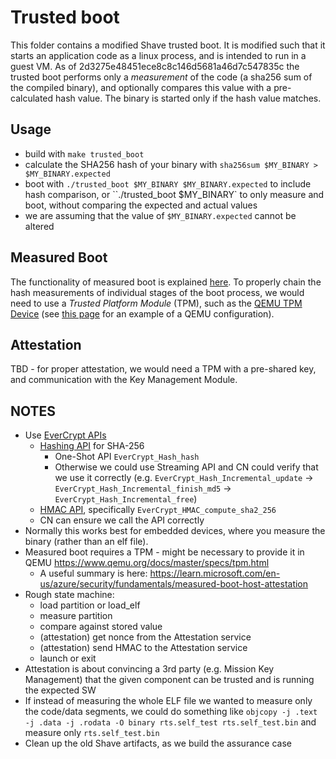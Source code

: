 # Trusted boot

This folder contains a modified Shave trusted boot. It is modified such that it starts an application code as a linux process, and is intended to
run in a guest VM. As of 2d3275e48451ece8c8c146d5681a46d7c547835c the trusted boot performs only a *measurement* of the code (a sha256 sum of the compiled binary), and optionally compares this value with a pre-calculated hash value. The binary is started only if the hash value matches.

## Usage

* build with `make trusted_boot`
* calculate the SHA256 hash of your binary with `sha256sum $MY_BINARY > $MY_BINARY.expected`
* boot with `./trusted_boot $MY_BINARY $MY_BINARY.expected` to include hash comparison, or ``./trusted_boot $MY_BINARY` to only measure and boot, without comparing the expected and actual values
* we are assuming that the value of `$MY_BINARY.expected` cannot be altered

## Measured Boot

The functionality of measured boot is explained [here](https://learn.microsoft.com/en-us/azure/security/fundamentals/measured-boot-host-attestation#measured-boot). To properly chain the hash measurements of individual stages of the boot process, we would need to use a *Trusted Platform Module* (TPM), such as the [QEMU TPM Device](https://qemu-project.gitlab.io/qemu/specs/tpm.html) (see [this page](https://tpm2-software.github.io/2020/10/19/TPM2-Device-Emulation-With-QEMU.html) for an example of a QEMU configuration).

## Attestation

TBD - for proper attestation, we would need a TPM with a pre-shared key, and communication with the Key Management Module.


## NOTES

* Use [EverCrypt APIs](https://hacl-star.github.io/EverCryptDoc.html)
  * [Hashing API](https://hacl-star.github.io/EverCryptHash.html) for SHA-256
    * One-Shot API `EverCrypt_Hash_hash`
    * Otherwise we could use Streaming API and CN could verify that we use it correctly (e.g. `EverCrypt_Hash_Incremental_update` -> `EverCrypt_Hash_Incremental_finish_md5` -> `EverCrypt_Hash_Incremental_free`)
  * [HMAC API](https://hacl-star.github.io/EverCryptHMAC.html), specifically `EverCrypt_HMAC_compute_sha2_256`
  * CN can ensure we call the API correctly
* Normally this works best for embedded devices, where you measure the binary (rather than an elf file).
* Measured boot requires a TPM - might be necessary to provide it in QEMU https://www.qemu.org/docs/master/specs/tpm.html
  * A useful summary is here: https://learn.microsoft.com/en-us/azure/security/fundamentals/measured-boot-host-attestation
* Rough state machine:
  * load partition or load_elf
  * measure partition
  * compare against stored value
  * (attestation) get nonce from the Attestation service
  * (attestation) send HMAC to the Attestation service
  * launch or exit
* Attestation is about convincing a 3rd party (e.g. Mission Key Management) that the given component can be trusted and is running the expected SW
* If instead of measuring the whole ELF file we wanted to measure only the code/data segments, we could do something like `objcopy -j .text -j .data -j .rodata -O binary rts.self_test rts.self_test.bin` and measure only `rts.self_test.bin`
* Clean up the old Shave artifacts, as we build the assurance case
